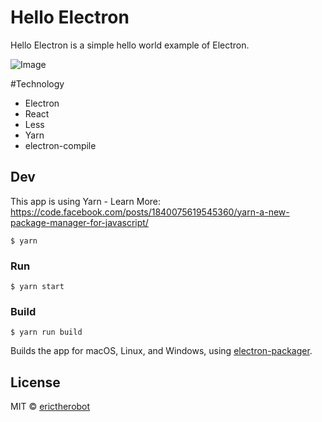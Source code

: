# Hello Electron
Hello Electron is a simple hello world example of Electron.

![Image](https://dl.dropboxusercontent.com/s/8s1pr8ay8vczzkr/Screenshot%202016-10-11%2015.34.23.png?raw=true)

#Technology
- Electron
- React
- Less
- Yarn
- electron-compile

## Dev
This app is using Yarn - Learn More:
 https://code.facebook.com/posts/1840075619545360/yarn-a-new-package-manager-for-javascript/

```
$ yarn
```

### Run

```
$ yarn start
```

### Build

```
$ yarn run build
```

Builds the app for macOS, Linux, and Windows, using [electron-packager](https://github.com/electron-userland/electron-packager).

## License

MIT © [erictherobot](http://erictherobot.com)
